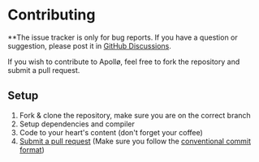 # Contributing

**The issue tracker is only for bug reports. If you have a question or suggestion, please post it in [GitHub Discussions](https://github.com/Jed556/GPP/discussions).

If you wish to contribute to Apollø, feel free to fork the repository and submit a pull request.

## Setup
1. Fork & clone the repository, make sure you are on the correct branch
2. Setup dependencies and compiler
3. Code to your heart's content (don't forget your coffee)
4. [Submit a pull request](https://github.com/Jed556/Apollo/compare) (Make sure you follow the [conventional commit format](https://www.conventionalcommits.org/en/v1.0.0/))